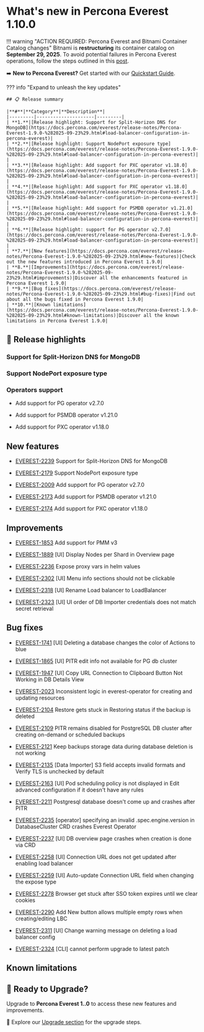 # What's new in Percona Everest 1.10.0

!!! warning "ACTION REQUIRED: Percona Everest and Bitnami Container Catalog changes"
    Bitnami is **restructuring** its container catalog on **September 29, 2025**. To avoid potential failures in Percona Everest operations, follow the steps outlined in this [post](https://github.com/percona/everest/discussions/1663).

➡️ **New to Percona Everest?** Get started with our [Quickstart Guide](https://docs.percona.com/everest/quick-install.html).

??? info "Expand to unleash the key updates"

    ## 📋 Release summary

    |**#**|**Category**|**Description**|
    |---------|---------------------|---------|
    | **1.**|[Release highlight: Support for Split-Horizon DNS for MongoDB](https://docs.percona.com/everest/release-notes/Percona-Everest-1.9.0-%282025-09-23%29.html#load-balancer-configuration-in-percona-everest)|     |
    | **2.**|[Release highlight: Support NodePort exposure type](https://docs.percona.com/everest/release-notes/Percona-Everest-1.9.0-%282025-09-23%29.html#load-balancer-configuration-in-percona-everest)|     |
    | **3.**|[Release highlight: Add support for PXC operator v1.18.0](https://docs.percona.com/everest/release-notes/Percona-Everest-1.9.0-%282025-09-23%29.html#load-balancer-configuration-in-percona-everest)|     |
    | **4.**|[Release highlight: Add support for PXC operator v1.18.0](https://docs.percona.com/everest/release-notes/Percona-Everest-1.9.0-%282025-09-23%29.html#load-balancer-configuration-in-percona-everest)|     |
    | **5.**|[Release highlight: Add support for PSMDB operator v1.21.0](https://docs.percona.com/everest/release-notes/Percona-Everest-1.9.0-%282025-09-23%29.html#load-balancer-configuration-in-percona-everest)|     |
    | **6.**|[Release highlight: support for PG operator v2.7.0](https://docs.percona.com/everest/release-notes/Percona-Everest-1.9.0-%282025-09-23%29.html#load-balancer-configuration-in-percona-everest)| |
    | **7.**|[New features](https://docs.percona.com/everest/release-notes/Percona-Everest-1.9.0-%282025-09-23%29.html#new-features)|Check out the new features introduced in Percona Everest 1.9.0|
    | **8.**|[Improvements](https://docs.percona.com/everest/release-notes/Percona-Everest-1.9.0-%282025-09-23%29.html#improvements)|Discover all the enhancements featured in Percona Everest 1.9.0|
    | **9.**|[Bug fixes](https://docs.percona.com/everest/release-notes/Percona-Everest-1.9.0-%282025-09-23%29.html#bug-fixes)|Find out about all the bugs fixed in Percona Everest 1.9.0|
    | **10.**|[Known limitations](https://docs.percona.com/everest/release-notes/Percona-Everest-1.9.0-%282025-09-23%29.html#known-limitations)|Discover all the known limitations in Percona Everest 1.9.0|


## 🌟 Release highlights


### Support for Split-Horizon DNS for MongoDB

### Support NodePort exposure type

### Operators support

- Add support for PG operator v2.7.0

- Add support for PSMDB operator v1.21.0

- Add support for PXC operator v1.18.0


## New features

- [EVEREST-2239](https://perconadev.atlassian.net/browse/EVEREST-2239) Support for Split-Horizon DNS for MongoDB

- [EVEREST-2179](https://perconadev.atlassian.net/browse/EVEREST-2179) Support NodePort exposure type

- [EVEREST-2009](https://perconadev.atlassian.net/browse/EVEREST-2009) Add support for PG operator v2.7.0

- [EVEREST-2173](https://perconadev.atlassian.net/browse/EVEREST-2173) Add support for PSMDB operator v1.21.0

- [EVEREST-2174](https://perconadev.atlassian.net/browse/EVEREST-2174) Add support for PXC operator v1.18.0






## Improvements

- [EVEREST-1853](https://perconadev.atlassian.net/browse/EVEREST-1853) Add support for PMM v3

- [EVEREST-1889](https://perconadev.atlassian.net/browse/EVEREST-1889) \[UI\] Display Nodes per Shard in Overview page

- [EVEREST-2236](https://perconadev.atlassian.net/browse/EVEREST-2236) Expose proxy vars in helm values

- [EVEREST-2302](https://perconadev.atlassian.net/browse/EVEREST-2302) \[UI\] Menu info sections should not be clickable

- [EVEREST-2318](https://perconadev.atlassian.net/browse/EVEREST-2318) \[UI\] Rename Load balancer to LoadBalancer 

- [EVEREST-2323](https://perconadev.atlassian.net/browse/EVEREST-2323) \[UI\] UI order of DB Importer credentials does not match secret retrieval


## Bug fixes

- [EVEREST-1741](https://perconadev.atlassian.net/browse/EVEREST-1741) \[UI\] Deleting a database changes the color of Actions to blue

- [EVEREST-1865](https://perconadev.atlassian.net/browse/EVEREST-1865) \[UI\] PITR edit info not available for PG db cluster

- [EVEREST-1947](https://perconadev.atlassian.net/browse/EVEREST-1947) \[UI\] Copy URL Connection to Clipboard Button Not Working in DB Details View

- [EVEREST-2023](https://perconadev.atlassian.net/browse/EVEREST-2023) Inconsistent logic in everest-operator for creating and updating resources

- [EVEREST-2104](https://perconadev.atlassian.net/browse/EVEREST-2104) Restore gets stuck in Restoring status if the backup is deleted

- [EVEREST-2109](https://perconadev.atlassian.net/browse/EVEREST-2109) PITR remains disabled for PostgreSQL DB cluster after creating on-demand or scheduled backups

- [EVEREST-2121](https://perconadev.atlassian.net/browse/EVEREST-2121) Keep backups storage data during database deletion is not working

- [EVEREST-2135](https://perconadev.atlassian.net/browse/EVEREST-2135) \[Data Importer\] S3 field accepts invalid formats and Verify TLS is unchecked by default

- [EVEREST-2163](https://perconadev.atlassian.net/browse/EVEREST-2163) \[UI\] Pod scheduling policy is not displayed in Edit advanced configuration if it doesn't have any rules

- [EVEREST-2211](https://perconadev.atlassian.net/browse/EVEREST-2211) Postgresql database doesn't come up and crashes after PITR

- [EVEREST-2235](https://perconadev.atlassian.net/browse/EVEREST-2235) \[operator\] specifying an invalid .spec.engine.version in DatabaseCluster CRD crashes Everest Operator

- [EVEREST-2237](https://perconadev.atlassian.net/browse/EVEREST-2237) \[UI\] DB overview page crashes when creation is done via CRD

- [EVEREST-2258](https://perconadev.atlassian.net/browse/EVEREST-2258) \[UI\] Connection URL does not get updated after enabling load balancer

- [EVEREST-2259](https://perconadev.atlassian.net/browse/EVEREST-2259) \[UI\] Auto-update Connection URL field when changing the expose type

- [EVEREST-2278](https://perconadev.atlassian.net/browse/EVEREST-2278) Browser get stuck after SSO token expires until we clear cookies

- [EVEREST-2290](https://perconadev.atlassian.net/browse/EVEREST-2290) Add New button allows multiple empty rows when creating/editing LBC

- [EVEREST-2311](https://perconadev.atlassian.net/browse/EVEREST-2311) \[UI\] Change warning message on deleting a load balancer config

- [EVEREST-2324](https://perconadev.atlassian.net/browse/EVEREST-2324) \[CLI\] cannot perform upgrade to latest patch


## Known limitations


## 🚀 Ready to Upgrade?

Upgrade to **Percona Everest 1..0** to access these new features and improvements.

📖 Explore our [Upgrade section](https://docs.percona.com/everest/upgrade/upgrade_with_helm.html) for the upgrade steps.
